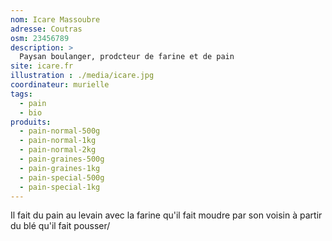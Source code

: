 ```yaml
---
nom: Icare Massoubre
adresse: Coutras
osm: 23456789
description: >
  Paysan boulanger, prodcteur de farine et de pain
site: icare.fr
illustration : ./media/icare.jpg
coordinateur: murielle
tags:
  - pain
  - bio
produits:
  - pain-normal-500g
  - pain-normal-1kg
  - pain-normal-2kg
  - pain-graines-500g
  - pain-graines-1kg
  - pain-special-500g
  - pain-special-1kg
---
```


Il fait du pain au levain avec la farine qu'il fait moudre par son voisin à partir du blé qu'il fait pousser/